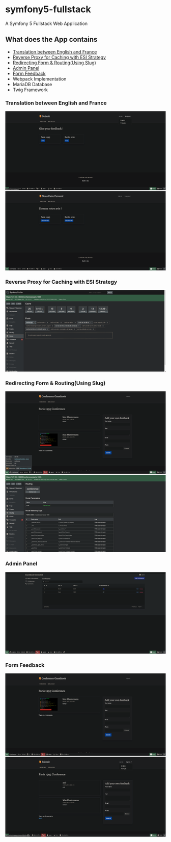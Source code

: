 # symfony5-fullstack
 A Symfony 5 Fullstack Web Application
 
## What does the App contains
- [Translation between English and France](#translation)
- [Reverse Proxy for Caching with ESI Strategy](#cache)
- [Redirecting Form & Routing(Using Slug)](#redirect)
- [Admin Panel](#admin)
- [Form Feedback](#feedback)
- Webpack Implementation
- MariaDB Database
- Twig Framework

### Translation between English and France

![Alt text](readMe/assets/image(1).png?raw=true "Title")
![Alt text](readMe/assets/image.png?raw=true "Title")

### Reverse Proxy for Caching with ESI Strategy


![Alt text](readMe/assets/image(5).png?raw=true "Title")

### Redirecting Form & Routing(Using Slug)


![Alt text](readMe/assets/image(3).png?raw=true "Title")
![Alt text](readMe/assets/image(4).png?raw=true "Title")

### Admin Panel


![Alt text](readMe/assets/image(6).png?raw=true "Title")


### Form Feedback


![Alt text](readMe/assets/image(7).png?raw=true "Title")
![Alt text](readMe/assets/image(2).png?raw=true "Title")